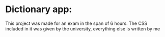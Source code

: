 # Dictionary app:

This project was made for an exam in the span of 6 hours.
The CSS included in it was given by the university, everything else is written by me
